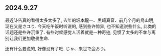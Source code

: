 ## 2024.9.27

最近讣告真的看得太多太多了, 去年的坂本龍一、黒崎真音、前几个月的鳥山明, 现在又是さユり. 今天吃午饭时听说的, 感到些许惊异, 也不知道说些什么, 此类的话题还是些许沉重了. 有些时候感觉人活着就是一种奇迹, 见惯了太多的不幸与离别让我们更加敬畏生命.

还有什么要说的, 好像没有了吧. じゃ、来世で会おう。
